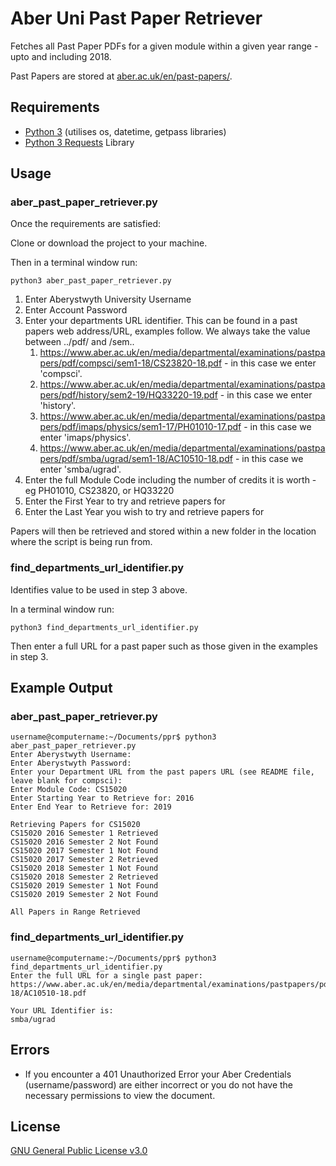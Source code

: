 # Aber Uni Past Paper Retriever
Fetches all Past Paper PDFs for a given module within a given year range - upto and including 2018.

Past Papers are stored at [aber.ac.uk/en/past-papers/](https://www.aber.ac.uk/en/past-papers/).

## Requirements
* [Python 3](https://www.python.org/downloads/) (utilises os, datetime, getpass libraries)
* [Python 3 Requests](https://pypi.org/project/requests/) Library

## Usage
### aber_past_paper_retriever.py
Once the requirements are satisfied:

Clone or download the project to your machine.

Then in a terminal window run:

```
python3 aber_past_paper_retriever.py
```

1) Enter Aberystwyth University Username
2) Enter Account Password
3) Enter your departments URL identifier. This can be found in a past papers web address/URL, examples follow. We always take the value between ../pdf/ and /sem..
    1) https://www.aber.ac.uk/en/media/departmental/examinations/pastpapers/pdf/compsci/sem1-18/CS23820-18.pdf - in this case we enter 'compsci'.
    2) https://www.aber.ac.uk/en/media/departmental/examinations/pastpapers/pdf/history/sem2-19/HQ33220-19.pdf - in this case we enter 'history'.
    3) https://www.aber.ac.uk/en/media/departmental/examinations/pastpapers/pdf/imaps/physics/sem1-17/PH01010-17.pdf  - in this case we enter 'imaps/physics'.
    4) https://www.aber.ac.uk/en/media/departmental/examinations/pastpapers/pdf/smba/ugrad/sem1-18/AC10510-18.pdf - in this case we enter 'smba/ugrad'.
4) Enter the full Module Code including the number of credits it is worth - eg PH01010, CS23820, or HQ33220
5) Enter the First Year to try and retrieve papers for
6) Enter the Last Year you wish to try and retrieve papers for

Papers will then be retrieved and stored within a new folder in the location where the script is being run from.

### find_departments_url_identifier.py
Identifies value to be used in step 3 above. 

In a terminal window run:

```
python3 find_departments_url_identifier.py
```

Then enter a full URL for a past paper such as those given in the examples in step 3.

## Example Output
### aber_past_paper_retriever.py
```
username@computername:~/Documents/ppr$ python3 aber_past_paper_retriever.py 
Enter Aberystwyth Username: 
Enter Aberystwyth Password: 
Enter your Department URL from the past papers URL (see README file, leave blank for compsci): 
Enter Module Code: CS15020
Enter Starting Year to Retrieve for: 2016
Enter End Year to Retrieve for: 2019

Retrieving Papers for CS15020
CS15020 2016 Semester 1 Retrieved
CS15020 2016 Semester 2 Not Found
CS15020 2017 Semester 1 Not Found
CS15020 2017 Semester 2 Retrieved
CS15020 2018 Semester 1 Not Found
CS15020 2018 Semester 2 Retrieved
CS15020 2019 Semester 1 Not Found
CS15020 2019 Semester 2 Not Found

All Papers in Range Retrieved
```

### find_departments_url_identifier.py
```
username@computername:~/Documents/ppr$ python3 find_departments_url_identifier.py 
Enter the full URL for a single past paper: https://www.aber.ac.uk/en/media/departmental/examinations/pastpapers/pdf/smba/ugrad/sem1-18/AC10510-18.pdf

Your URL Identifier is:
smba/ugrad
```

## Errors
* If you encounter a 401 Unauthorized Error your Aber Credentials (username/password) are either incorrect or you do not have the necessary permissions to view the document.

## License

[GNU General Public License v3.0](https://github.com/maw101/Aber-Past-Paper-Retriever/blob/master/LICENSE)
